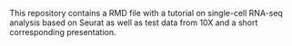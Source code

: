 This repository contains a RMD file with a tutorial on single-cell RNA-seq analysis based on Seurat as well as test data from 10X and a short corresponding presentation.